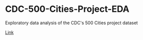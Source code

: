 # CDC-500-Cities-Project-EDA
Exploratory data analysis of the CDC's 500 Cities project dataset

[Link](https://redoakstrategic.com/exploratory_data_analysis_cdc_500_cities_r_shiny/)
